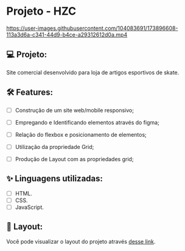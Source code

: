# Projeto - HZC


https://user-images.githubusercontent.com/104083691/173896608-113a3d6a-c341-44d9-b4ce-a29312612d0a.mp4

## 💻 Projeto:

Site comercial desenvolvido para loja de artigos esportivos de skate.

## :hammer_and_wrench: Features:

-   [ ] Construção de um site web/mobile responsivo;
-   [ ] Empregando e Identificando elementos através do figma;
-   [ ] Relação do flexbox e posicionamento de elementos;
-   [ ] Utilização da propriedade Grid;
-   [ ] Produção de Layout com as propriedades grid;



## ✨ Linguagens utilizadas:

-   [ ] HTML.
-   [ ] CSS.
-   [ ] JavaScript.

## 🔖 Layout:

Você pode visualizar o layout do projeto através [desse link](#).
